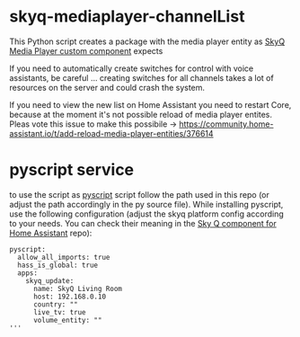 # skyq-mediaplayer-channelList

This Python script creates a package with the media player entity as [SkyQ Media Player custom component](https://github.com/RogerSelwyn/Home_Assistant_SkyQ_MediaPlayer) expects

If you need to automatically create switches for control with voice assistants, be careful ... creating switches for all channels takes a lot of resources on the server and could crash the system.

If you need to view the new list on Home Assistant you need to restart Core, because at the moment it's not possible reload of media player entites.
Pleas vote this issue to make this possibile -> https://community.home-assistant.io/t/add-reload-media-player-entities/376614


# pyscript service
to use the script as [pyscript](https://github.com/custom-components/pyscript) script follow the path used in this repo (or adjust the path accordingly in the py source file).
While installing pyscript, use the following configuration (adjust the skyq platform config according to your needs. You can check their meaning in the [Sky Q component for Home Assistant](https://github.com/RogerSelwyn/Home_Assistant_SkyQ_MediaPlayer#configuration-variables) repo):
```
pyscript:
  allow_all_imports: true
  hass_is_global: true
  apps:
    skyq_update:
      name: SkyQ Living Room
      host: 192.168.0.10
      country: ""
      live_tv: true
      volume_entity: ""
'''
